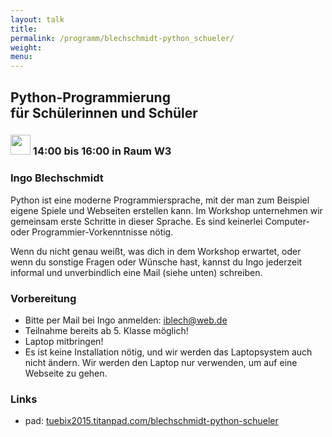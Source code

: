 ```yaml
---
layout: talk
title:
permalink: /programm/blechschmidt-python_schueler/
weight: 
menu:
---
```

## Python-Programmierung für&nbsp;Schülerinnen&nbsp;und&nbsp;Schüler

### <img height = "32" src="../../images/workshop.svg"> 14:00 bis 16:00 in Raum W3

### Ingo&nbsp;Blechschmidt

Python ist eine moderne Programmiersprache, mit der man zum Beispiel eigene Spiele und Webseiten erstellen kann. Im Workshop unternehmen wir gemeinsam erste Schritte in dieser Sprache.
Es sind keinerlei Computer- oder Programmier-Vorkenntnisse nötig.

Wenn du nicht genau weißt, was dich in dem Workshop erwartet, oder wenn du sonstige Fragen oder Wünsche hast, kannst du Ingo jederzeit informal und unverbindlich eine Mail (siehe unten) schreiben.

### Vorbereitung

- Bitte per Mail bei Ingo anmelden: <a href="mailto:iblech@web.de">iblech@web.de</a>
- Teilnahme bereits ab 5. Klasse möglich!
- Laptop mitbringen!
- Es ist keine Installation nötig, und wir werden das Laptopsystem auch nicht ändern. Wir werden den Laptop nur verwenden, um auf eine Webseite zu gehen.

### Links

- pad: <a href="https://tuebix2015.titanpad.com/blechschmidt-python-schueler" target="_blank">tuebix2015.titanpad.com/blechschmidt-python-schueler</a>
